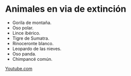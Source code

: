 # Animales en via de extinción

- Gorila de montaña.
- Oso polar.
- Lince ibérico.
- Tigre de Sumatra.
- Rinoceronte blanco.
- Leopardo de las nieves.
- Oso panda.
- Chimpancé común.

[Youtube.com](https://youtu.be/vguHLjBqNnM)